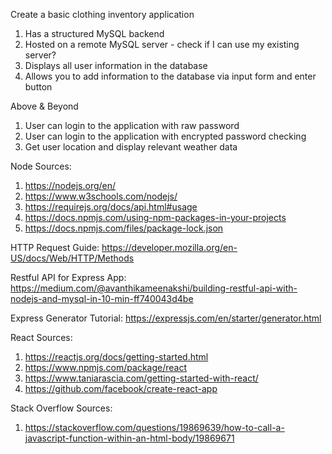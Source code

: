 Create a basic clothing inventory application

1. Has a structured MySQL backend
2. Hosted on a remote MySQL server - check if I can use my existing server?
3. Displays all user information in the database
4. Allows you to add information to the database via input form and enter button

Above & Beyond

1. User can login to the application with raw password
2. User can login to the application with encrypted password checking
3. Get user location and display relevant weather data

Node Sources:
1. https://nodejs.org/en/
2. https://www.w3schools.com/nodejs/
3. https://requirejs.org/docs/api.html#usage
4. https://docs.npmjs.com/using-npm-packages-in-your-projects
5. https://docs.npmjs.com/files/package-lock.json

HTTP Request Guide:
https://developer.mozilla.org/en-US/docs/Web/HTTP/Methods

Restful API for Express App:
https://medium.com/@avanthikameenakshi/building-restful-api-with-nodejs-and-mysql-in-10-min-ff740043d4be

Express Generator Tutorial:
https://expressjs.com/en/starter/generator.html



React Sources:
1. https://reactjs.org/docs/getting-started.html
2. https://www.npmjs.com/package/react
3. https://www.taniarascia.com/getting-started-with-react/
4. https://github.com/facebook/create-react-app

Stack Overflow Sources:
1. https://stackoverflow.com/questions/19869639/how-to-call-a-javascript-function-within-an-html-body/19869671
